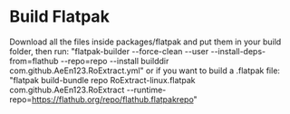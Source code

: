 # Build Flatpak
Download all the files inside packages/flatpak and put them in your build folder, then run:
"flatpak-builder --force-clean --user --install-deps-from=flathub --repo=repo --install builddir com.github.AeEn123.RoExtract.yml"
or if you want to build a .flatpak file:
"flatpak build-bundle repo RoExtract-linux.flatpak com.github.AeEn123.RoExtract --runtime-repo=https://flathub.org/repo/flathub.flatpakrepo"


